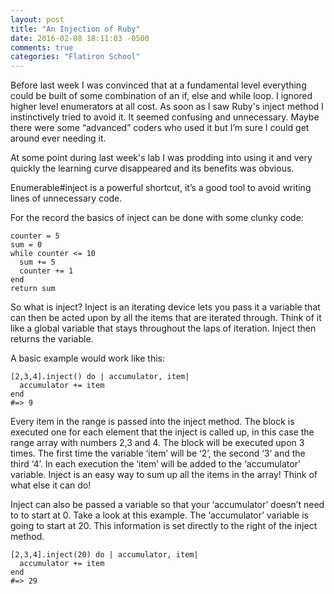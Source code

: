 ```yaml
---
layout: post
title: "An Injection of Ruby"
date: 2016-02-08 18:11:03 -0500
comments: true
categories: "Flatiron School"
---
```




Before last week I was convinced that at a fundamental level everything could be built of some combination of an if, else and while loop. I ignored higher level enumerators at all cost. As soon as I saw Ruby's inject method I instinctively tried to avoid it. It seemed confusing and unnecessary. Maybe there were some “advanced” coders who used it but I’m sure I could get around ever needing it.

At some point during last week's lab I was prodding into using it and very quickly the learning curve disappeared and its benefits was obvious.<br>

Enumerable#inject is a powerful shortcut, it’s a good tool to avoid writing lines of unnecessary code.<br>

For the record the basics of inject can be done with some clunky code:<br>

```
counter = 5
sum = 0
while counter <= 10
  sum += 5
  counter += 1
end
return sum
```

So what is inject? Inject is an iterating device lets you pass it a variable that can then be acted upon by all the items that are iterated through. Think of it like a global variable that stays throughout the laps of iteration. Inject then returns the variable.<br>

A basic example would work like this:
```
[2,3,4].inject() do | accumulator, item|
  accumulator += item
end
#=> 9
```

Every item in the range is passed into the inject method. The block is executed one for each element that the inject is called up, in this case the range array with numbers 2,3 and 4. The block will be executed upon 3 times. The first time the variable ‘item’ will be ‘2’, the second ‘3’ and the third ‘4’. In each execution the ‘item’ will be added to the ‘accumulator’ variable. Inject is an easy way to sum up all the items in the array! Think of what else it can do!<br>

Inject can also be passed a variable so that your ‘accumulator’ doesn’t need to to start at 0. Take a look at this example. The ‘accumulator’ variable is going to start at 20. This information is set directly to the right of the inject method.<br>


```
[2,3,4].inject(20) do | accumulator, item|
  accumulator += item
end
#=> 29
```